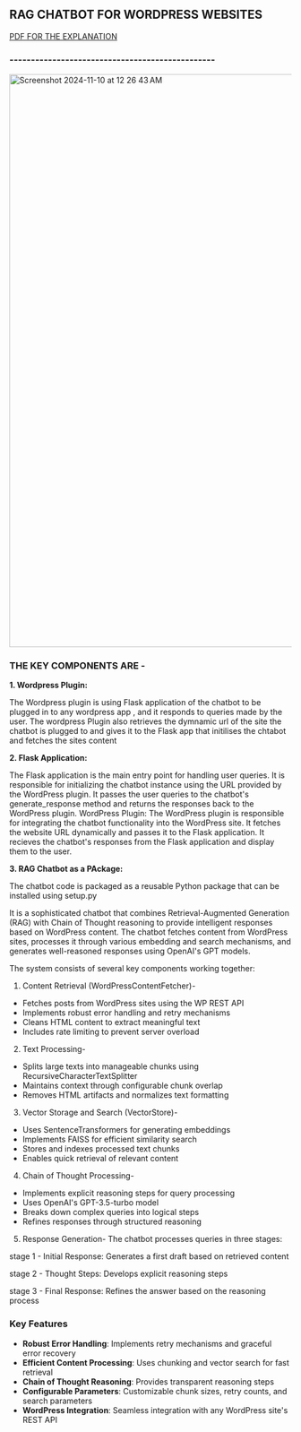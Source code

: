 ## RAG CHATBOT FOR WORDPRESS WEBSITES


[PDF FOR THE EXPLANATION](Explanation.pdf)

### ------------------------------------------------
<img width="1023" alt="Screenshot 2024-11-10 at 12 26 43 AM" src="https://github.com/user-attachments/assets/e59a6c73-b36d-401d-a3e6-44281c845001">


### THE KEY COMPONENTS ARE - 


**1. Wordpress Plugin:**

The Wordpress plugin is using Flask application of the chatbot to be plugged in to any wordpress app , and it responds to queries made by the user. The wordpress Plugin also retrieves the dymnamic url of the site the chatbot is plugged to and gives it to the Flask app that initilises the chtabot and fetches the sites content



**2. Flask Application:**

The Flask application is the main entry point for handling user queries.
It is responsible for initializing the chatbot instance using the URL provided by the WordPress plugin.
It passes the user queries to the chatbot's generate_response method and returns the responses back to the WordPress plugin.
WordPress Plugin:
The WordPress plugin is responsible for integrating the chatbot functionality into the WordPress site.
It fetches the website URL dynamically and passes it to the Flask application.
It recieves the chatbot's responses from the Flask application and display them to the user.



**3. RAG Chatbot as a PAckage:**

The chatbot code is packaged as a reusable Python package that can be installed using setup.py 

It is a sophisticated chatbot that combines Retrieval-Augmented Generation (RAG) with Chain of Thought reasoning to provide intelligent responses based on WordPress content. The chatbot fetches content from WordPress sites, processes it through various embedding and search mechanisms, and generates well-reasoned responses using OpenAI's GPT models.


The system consists of several key components working together:

1. Content Retrieval (WordPressContentFetcher)-
- Fetches posts from WordPress sites using the WP REST API
- Implements robust error handling and retry mechanisms
- Cleans HTML content to extract meaningful text
- Includes rate limiting to prevent server overload

2. Text Processing-
- Splits large texts into manageable chunks using RecursiveCharacterTextSplitter
- Maintains context through configurable chunk overlap
- Removes HTML artifacts and normalizes text formatting

3. Vector Storage and Search (VectorStore)-
- Uses SentenceTransformers for generating embeddings
- Implements FAISS for efficient similarity search
- Stores and indexes processed text chunks
- Enables quick retrieval of relevant content

4. Chain of Thought Processing-
- Implements explicit reasoning steps for query processing
- Uses OpenAI's GPT-3.5-turbo model
- Breaks down complex queries into logical steps
- Refines responses through structured reasoning

5. Response Generation-
The chatbot processes queries in three stages:

stage 1 - Initial Response: Generates a first draft based on retrieved content

stage 2 - Thought Steps: Develops explicit reasoning steps

stage 3 - Final Response: Refines the answer based on the reasoning process

### Key Features

- **Robust Error Handling**: Implements retry mechanisms and graceful error recovery
- **Efficient Content Processing**: Uses chunking and vector search for fast retrieval
- **Chain of Thought Reasoning**: Provides transparent reasoning steps
- **Configurable Parameters**: Customizable chunk sizes, retry counts, and search parameters
- **WordPress Integration**: Seamless integration with any WordPress site's REST API

